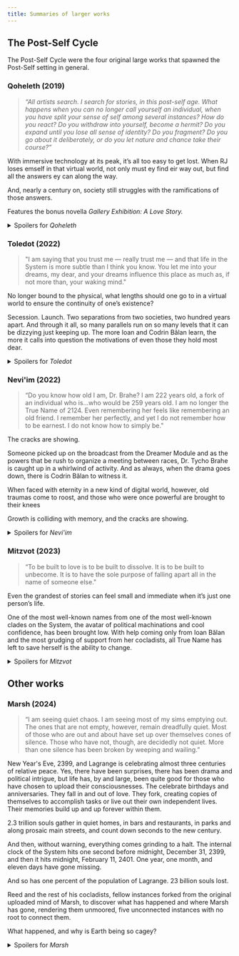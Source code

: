 ```yaml
---
title: Summaries of larger works
---
```


## The Post-Self Cycle

The Post-Self Cycle were the four original large works that spawned the Post-Self setting in general.

### Qoheleth (2019)

> *“All artists search. I search for stories, in this post-self age. What happens when you can no longer call yourself an individual, when you have split your sense of self among several instances? How do you react? Do you withdraw into yourself, become a hermit? Do you expand until you lose all sense of identity? Do you fragment? Do you go about it deliberately, or do you let nature and chance take their course?”*

With immersive technology at its peak, it’s all too easy to get lost. When RJ loses emself in that virtual world, not only must ey find eir way out, but find all the answers ey can along the way.

And, nearly a century on, society still struggles with the ramifications of those answers.

Features the bonus novella *Gallery Exhibition: A Love Story.*

<details>
<summary>Spoilers for <em>Qoheleth</em></summary>

*RJ Brewster* is a sound technician for a theater and pioneer of a type of virtual reality that involves integration with a system in a non-human fashion - when ey works sound for the theater, ey is essentially the room. When not working, ey spends much of eir time online with friends, also in VR, where ey is a genderless fennec fox. Recently, *Cicero*, one of eir friend group has 'gotten lost': while he was interacting with the VR system, the system crashed and, even when removed from it, he was left still 'inside', with no way to remove him. RJ (AwDae when online, due to the limitations of a canine muzzle on pronouncing letters), eir best friend and ex *Sasha* (a skunk), and Cicero's partner *Debarre* (a weasel) have been trying to figure out what they can about Cicero's circumstances and how he can be rescued. After digging into the research, RJ emself gets lost during that night's rehearsal at the theater.

*Dr Carter Ramirez* is a scientist at the University College of London working on studying the lost. She is head of the research team and focuses specifically on the statistical, psychological, and data science side of the research. Her coworker, *Dr Sanders*, leads up the neuroscience side of research. When RJ gets lost, Sanders mentions that 'another furry' has gotten lost, and Dr Ramirez gets a hunch that there might be some social vector to the lost. When she starts investigating along those lines, however, she meets strange amounts of pushback from both Sanders and the grantors funding the research. She pushes on with a reduced team of *Avery*, a nonbinary statistician, and *Prakash Das*, a neuroscientist. Avery discovers that RJ's case may be unique in that eir marketing trail has been influenced by eir nonbinary gender as well as eir aromanticism, meaning that ey is both easy to track and unique in eir social circles.

Nearly two hundred years in the future, *Ioan Bălan*, an historian living as an upload in a computer system, is contacted by an enigmatic fennec fox named *Dear, Also, The Tree That Was Felled*, who is looking to hire em as an amanuensis, someone to help both investigate and to witness the investigation into a problem that its "clade", the Ode clade, is running into. A clade is the set of individuals in the system forked from a common ancestor, with "forking" meaning that the individual makes a copy of themselves who is unique from that point on. Some unknown person has allegedly spilled a secret of some importance to the Ode clade, namely the name of the author of the Ode to the End of Death after which they are named, someone who died before uploading. While Ioan is initially skeptical of being used as a private investigator, ey quickly becomes interested in the strange intricacies of the Ode clade and the mystery itself, which primarily takes place as a playful puzzle using various forms of encryption set forth by someone who will only identify himself as Qoheleth.

When ey gets lost, RJ/AwDae awakes in eir old high school as a fox, rather than as eir human self. While there, ey struggles with the loneliness and maddening features of the 'sim' in which ey has found emself. Ey hunts around and eventually finds a set of clues related to Cicero's disappearance. After struggling with various aspects of the sim such as doors being locked, a 'fog of war' that keeps em from seeing more than a hundred or so feet while ey is outside, words in books refusing to stay still on the page, and nauseating 'skips' when ey travels through places ey has never seen before, ey deduces that ey is not actually in a sim as it exists in the waking world, but trapped in eir own mind with the VR technology (which takes the form of implants in eir hands, forehead, and a column along eir spine known as an 'exocortex') mirroring eir experiences back to em through the technology already in place. Notably, the information ey was exposed to before getting lost has been cached in eir exocortex, and ey has full access to it. Realising that ey are stuck in something more akin to a dream than a sim, ey begins treating it as such, molding the world to eir whim, all while eir sanity seems to erode from the effects of this setup.

The pressure against Carter continues to mount, and she eventually gets in touch with *Johansson*, the director of the *Soho Theatre Troupe* where RJ worked. He agrees to help her and her to help him in turn. Meanwhile, Sasha gets in touch with Caitlin, the light tech with the STT, who provides her with some information, including the name and contact information for Carter. When she contacts Carter, however, Carter seems very spooked and will only meet up with a 'throwaway' account and location. Sasha questions why Carter is receiving so much push-back when her team has yet to publish any information on this new tack of investigation along the social vector, and Carter panics, deducing that there is a plant on the team, likely Sanders, who is passing information up to the grantors, who are mostly government types. 

Carter, Sasha, and RJ independently deduce that there was an event in the recent past involving the Direct Democracy Representative (or DDR), a gamified system by which every citizen may vote and comment on legislation, a vote which has gone missing with many of those who did vote on it (and some who were investigating it such as RJ) getting lost. Carter and Avery are discussing the data showing this when, before their eyes, the data starts to change. Carter has Avery pull her from the system, an act which will cause the data that is cached in eir exo to be backed up as a 'core dump'. She goes for a walk to clear her head and gets several frantic messages from her team that security and the police have showed up and are looking for her. Prakash tells the police that he will go find Carter, and is revealed to be a spy for one of the other two superpowers in the world, the Sino-Russian Bloc (with much of Europe and the Americas being part of the Western Federation). He retrieves the core from Carter's exo and tells her to head to the University Medical Center where RJ is being kept, with the reasoning that if she were to run now, she would be seen as guilty of evasion, while if she goes to the UMC to see a patient who should be anonymous, she is merely guilty of an ethics violation.

In the future, Ioan and Dear have tracked down Qoheleth, the one who spilled the Name and find, to their surprise, that he is *Life Breeds Life, But Death Must Now Be Chosen*, another member of the Ode clade. Qoheleth wants to bring together the entirety of the Ode clade, which Dear struggles to do. When they finally manage to gather together, Qoheleth explains that the inability for uploads to forget is slowly driving everyone mad and that something needs to be done to change it. When he gets cocky and mentions that he said the Name to get the clade's attention, an analyst that one of the members brought with them runs up and assassinates him. It turns out that part of the clade, known as the conservatives, simply wants to keep their secrets and does not care for any new information.

Carter makes it to the UMC and, taking a risk, logs in to meet up with Sasha and Debarre to pass on what has happened at her work and what she knows of RJ. Part way through explaining what is happening, Sasha falls over in pain and then her system crashes, and Carter and Debarre deduce that she has gotten lost as well and both log out immediately. When Carter goes to visit RJ, she finds both the police and Johansson and Caitlin there already. Johansson distracts the police while Carter sets up a 'mirror rig' with RJ, a training device for those who are learning to use their implants which allows an instructor to help control RJ, acting on a hunch from seeing Sasha disappear. She logs into the mirror rig with RJ and finds herself in a confusing, dreamlike place with AwDae at the center of it all, spouting lines from a poem that we now recognize as the Ode. Carter struggles to convince em to come with her, and eventually succeeds. She immediately dives back in and publishes via the DDR what she has learned as well as how to free the lost.

Debarre frees Sasha, finding that she is similarly affected by the mirroring experience, though to a lesser extent than RJ. All of those who were lost are forever changed, and few for the better. Cicero finds it to be too much and kills himself. Shortly after his funeral, Sasha receives a letter from RJ mentioning that ey must go back to that mirror world and has volunteered to be an early subject for uploading tech that will lead to the world Ioan and Dear inhabit, a process that will kill eir body and, unless everything goes right, ey will not be able to see her again. The letter includes the entirety of the Ode, and we learn that Sasha is *Michelle Hadje*, the basis for the common ancestor of the Ode clade. Sanders winds up in prison along with several who instigated the plot to remove that vote from the records. Prakash winds up back in the Sino-Russian Bloc (where, it is implied, RJ's procedure will take place). Ioan winds up eir job as amanuensis with Dear and begins to write up eir report/essay on the subject but, on a whim, contacts Dear and its partner to ask if ey might create a long-lived fork (eir first), Codrin Bălan, to work with them both on the project.
</details>

### Toledot (2022)

> "I am saying that you trust me — really trust me — and that life in the System is more subtle than I think you know. You let me into your dreams, my dear, and your dreams influence this place as much as, if not more than, your waking mind."

No longer bound to the physical, what lengths should one go to in a virtual world to ensure the continuity of one’s existence?

Secession. Launch. Two separations from two societies, two hundred years apart. And through it all, so many parallels run on so many levels that it can be dizzying just keeping up. The more Ioan and Codrin Bălan learn, the more it calls into question the motivations of even those they hold most dear.

<details>
<summary>Spoilers for <em>Toledot</em></summary>

#### Part 1 --- Departure

In 2325, those who live on the System (sys-side) and those who still live back in the physical world (phys-side) complete a true collaboration for the first time in nearly two centuries. Scrounging together the lingering remnants of humanity's desire to explore outward, away from Earth, they launch two identical smaller versions of the System, Castor and Pollux, on a centuries or millennia long extrasolar voyage.

After the success of their project surrounding Qoheleth and the problems of an infallible memory, the *Bălan clade*, made up of *Ioan Bălan* and *Codrin Bălan*, has decided to undertake the task of documenting the history of the launch project. In the intervening years, Codrin has found emself in a polyamorous relationship with *Dear, Also, The Tree That Was Felled* of the *Ode clade* and its partner, and they are all incredibly gay for each other. Dear has convinced Codrin and its partner to invest entirely in the launch vehicles, or LVs, tickled by the idea of irreversibility and the fact that it will not remain on the original system parked at the Earth-Moon L<sub>5</sub> point. When interviewed by one of the Codrins, it states that the other reasons for it investing entirely in the launch are that it wants to feel missed by someone, and that eventually, it wants to die a real death.

Meanwhile, Ioan, working with one of Dear's cocladists, *May Then My Name Die With Me*, a very affectionate skunk, has decided to remain solely on the L<sub>5</sub> system, acting as a communication point, organizer, and editor of the history and mythology that ey and both Codrins are collecting.

Working on the phys-side, Douglas Hadje, a distant descendant of Michelle Hadje, the progenitor of the Ode clade, acts as phys-side launch coordinator, with May Then My Name being his sys-side counterpart. He has long been fascinated by the System, often thinking of how his great-great-etc aunt must still be inside, often wishing to contact her but never feeling brave enough. Michelle/Sasha, as the root instance of the Ode clade, had quit in 2306, however, after two centuries of dealing with a broken mind. After the launch and the decline of his duties, May Then My Name begins interviewing him for the phys-side perspective of the events surrounding the launch.

The night after the launch takes place, Ioan and May Then My Name decide that it might be worth tying the history of the launch with the early history of the secession of the System from the rest of human society, as the launch took place on the 200th anniversary of Secession Day.

A second thread of the story follows *Yared Zerezghi* as a phys-side Direct Democracy Representative (DDR) junkie campaigning on the forums and debate sims for a referendum on the individual rights of those who have uploaded to the system. Many view the uploads as something other or less than human, and, grumbling about the costs of maintaining the System, wish to put them to work. Further complicating this is the fact that those who upload still retain citizenship to their countries of origin, meaning that all works that they create are technically done so under the jurisdiction of that country. He is tapped by *Councilor Yosef Demma* of the Northeast African Coalition to help guide the discussion toward the idea of independence of the System, stating that, because there are basic differences in the culture of the System and any other culture on Earth, there is no way that they can be governed the same way. Yared, he explains, will receive suggestions from Councilor Demma's political analysts telling him how to steer the conversation.

#### Part 2 --- Progression

Sys-side, *Michelle Hadje/Sasha* is a member of the Council of Eight, a group who seeks to guide but not govern the System, working primarily in the capacity of writing proposals for features and architecture changes. The rest of the council includes her friend *Debarre*, an Israeli Jew named *Zeke*, the son of a New Zealand politician named *user11824*, three interchangeable and unnamed political representatives from the Sino-Russian Bloc (who is currently hosting the System), and *Jonas Anderson*, an ex-politician from the Western Federation.

Michelle/Sasha still suffers from the lingering effects of getting lost decades prior, which is expressed much as her experience was at that time, with waves of her two personalities changing her form between anthropomorphic skunk and human, a very uncomfortable and distressing sensation. She asks the Council if she might spend the reputation required to fork off ten instances of herself to begin the Ode clade --- a name and structure which worries Debarre --- so that she can let them take her workload and she can take a vacation. The council agrees, so she forks off ten instances of herself. As she does so during those waves of form and fluctuating personality, each winds up with a different appearance and personality. Jonas tasks one of them, *The Only Time I Know My True Name Is When I Dream*, to help him in his work corresponding with Yared on the topic of individual rights.

Throughout the interviews that Ioan and Codrin conduct in 2325, they begin to learn about the structure and history of the launch project (now becoming the proper noun Launch to match the proper noun Secession). One instance of Dear tells Codrin that it will not tell em the entire story, and that if pressed, it will resent em and be too tempted to lie because the past is too complicated and bound up in shame. The Bălan clade's initial interview selections are scattershot, including a musician who is credited for finding a way to transmit sheet music back and forth between sys- and phys-side; an author (*Joseph Rankin*) who has invested entirely in the Launch with an outline for a book to write so that his editor back on the System can see how the two different versions of him begin to diverge, and an astronomer who calls himself *Tycho Brahe* who has invested entirely in the launch out of an impossible dream of seeing the stars: audio and visual transmissions between phys- and sys-side are impossible because they come through all garbled as they might in a dream, so he can't actually see the stars.

Despite these initial starts, they begin to notice patterns surrounding the time at which the families of uploads who remain phys-side are compensated as well as the "Dreamer Module", an instrument and radio package attached to each of the launch vehicles, used to Do Science™ as well as broadcast a nested signal for extraterrestrial life to pick up, a topic which encountered unexpected friction sys-side from the Ode and Jonas clades.

#### Part 3 --- Acceleration

In 2124, picking up on the fact that he's being used by a NEAC politician to steer the System towards secession, Jonas and True Name discuss how they might use Yared to further their own ends, with it becoming increasingly clear that this particular Odist has wound up with much of Michelle/Sasha's political skills as well as more than a little cynicism and very little empathy. She meets with a few other Odists as she works with Jonas: *That Which Lives Is Forever Praiseworthy*, who begins to act as propagandist, helping True Name shape her image to be more effective; and *Life Breeds Life But Death Must Now Be Chosen* who is tasked with slowly modifying the collective unconscious's perception of both the Ode clade and the Council of Eight, which they plan to dissolve after Secession, so that the Odists and Jonases can continue their work of guiding the System toward increased stability and safety long into the future.

True Name is pleased to see how smoothly the topic of secession goes over with the Council of Eight, thanks to Praiseworthy's propagandizing. She meets with Debarre, who was initially put off by the choice of the Ode as a naming scheme and the desire to hide the name of the poet, *RJ/AwDae*, but his nerves are soothed. Debarre also meets with Michelle for much the same reason, finding her much diminished and unable to continue working, now that her clade has taken over her job. She explains that she's still struggling with survivor's guilt after AwDae sacrificed emself during the creation of the System, and while she's trying not to just live in grief, she does want to memorialize em.

After considering Rankin's plan to have each of his instances work independently, the Bălan clade decides to do the opposite and instead stay in touch for as long as they can (the further away the LVs get from the System, the longer the transmission times) to organize their interviewing effectively. To that end, one Codrin interviews Zeke, now calling himself Ezekiel and living much as his prophet namesake did, who explains more about how the Council of Eight was undermined by Jonas and True Name, guiding the Bălans to other Odists to interview.

One Codrin interviews the intensely charismatic *Why Ask Questions Here At The End Of All Things* who describes some of the ways in which the Ode clade and specifically True Name's stanza worked to manipulate politics on a large scale during both Secession and Launch, though the reader starts to pick up on the fact that some of what ey learns is not wholly true. The other Codrin talks with Dear about the mood surrounding Secession. Ioan interviews *Do I Know God After The End Waking* who was tasked to meddle with finances phys-side to encourage the shift from needing to pay to upload to being compensated, particularly that the first child should upload to fund the future of the subsequent children, as Ioan did. He now feels deep shame about having done so, though there are similar half-truths here.

Some of these grand-scale machinations are confirmed in interviews with others, such as when Douglas talks with Ioan and May Then My Name about various shifts that he's seen over the years and some of the sabotage attempts against the System as a whole and the Launch specifically. He and basically everyone else (including May Then My Name) can tell that Ioan has fallen in love with May Then My Name, and Douglas even asks them about it, but Ioan is too stuck up in his head to realize it, much less do anything about it. Ioan and Douglas hatch a plan for Douglas to finally upload, something that May Then My Name won't shut up about, on the one year anniversary of Launch so that he can surprise her. May Then My Name very carefully does not tell Douglas that she's a distant instance of Michelle/Sasha, wanting to keep that as her own surprise.

Yared introduces an amendment allowing the System to secede to the referendum on individual rights. Despite the consensus swinging largely in favor of rights, this amendment becomes hotly debated, leaving Yared feeling much of the parasocial effects of that: those who are in favor of the bill start to be in favor of him, and those who are staunchly against it begin to hate him specifically. Demma, True Name, and Jonas all do their best to ensure him that the chances of this failing are low and that, even though he may always be associated with this topic moving forward, he should still be proud of his work. Sure enough, the referendum passes with both the secession amendment and an amendment moving the physical elements of the System to the L<sub>5</sub> station (which begins as a luxury hotel) intact, all taking effect on January 21, 2125.

#### Part 4 --- Arrival

Demma brings Yared to a New Years Eve party with the politicians and business executives who were working toward Secession. In the car ride back to his home, Demma laughs at Yared, calling him a starry-eyed dreamer and revealing that his entire plan was just to get the System out of the way and out of Earth's ongoing political schemes so that they wouldn't remain associated with each other, since the System is just a dumping ground for dreamers. He suggests that Yared upload, since that's where he belongs, and since any further attempts to interact with the DDR will be monitored and, should he diverge from the party line, there will be reprisals, Yared feels no other choice but to upload, the last before Secession, leaving him anxious around any form of politics. He is met by True Name and brought to the Secession Day celebration.

Two hundred years later, Yared, along with Debarre and user11824, meet up with Dear, its partner, and Codrin for a dinner party. The three (four, if one counts Dear as being of Michelle/Sasha) former members of the Council of Eight talk about the dissolution of the Council and the ultimate cynicism of True Name and Jonas. Yared shares a story from the middle ages known as the "Toledot Yeshu" or Generations of Jesus which describes, in part, Paul as actually something of a tool of the Jewish leadership of the time, guiding the burgeoning new spirituality into a religion of its own rather than simply another sect of Judaism. Yared calls himself a tool of Paul, in the form of Demma, True Name, and Jonas.

The Bălans begin to interview a few instances of Jonas as well as True Name, finding out just how deep the manipulation goes. The two clades have strived to do all they can to maintain the stability and continuity of the System, including ensuring that life on Earth never gets too good so that the System is always seen as a better life, but not so bad as to make phys-side humanity give up entirely. In order to keep the stability from getting too boring, they have also been introducing small amounts of chaos into the life of the System so that they remain stable but not apathetic. These manipulations have all been subtle, from nudging a young Douglas Hadje toward becoming interested in the System and eventually becoming phys-side launch director due to the story element involved.

The launch itself, despite its public beginnings in 2306, has been in progress since 2290 as one of these ways of keeping life interesting. All of this has been run through a cost-benefit analysis, including even having the history/mythography written specifically by Ioan. Not only have all of their interviews been tracked and shaped, but in 2298, seven years before even getting involved in the Qoheleth affair, Ioan was tapped as the appropriate author for the project, with a suggestion that the Qoheleth affair might have been some form of test. The only thing that failed the cost-benefit analysis yet still made it into the launch project was the portion of the Dreamer Module which contains broadcast instructions to be read by extraterrestrial sources on how to build a human mind and sensorium, templated after Douglas Hadje, and upload it into the LV System. The concession there being that the uploads will be placed in a DMZ, cut off from the rest of the System.

The manipulation even makes its way down to the individual scale. The last act of Michelle/Sasha was to give each of the first lines of the ten stanzas (second in the case of Qoheleth) one last vague suggestion. This, it turns out, was influenced by True Name, and she doesn't deny manipulating Michelle/Sasha towards quitting through the long years.

After the final interview with True Name, Ioan confronts May Then My Name about her role in all of this, and she is revealed to be a failed experiment by True Name to influence individuals by being too likeable to resist. Where True Name was excessively cynical, however, May Then My Name became excessively empathetic and thus difficult to control, so all True Name could do is point her at someone and hope that the correct outcome occurred. Her most recent target was Ioan, and, given how ey feels about her now, True Name's mission was a success. Ioan says that ey believes May Then My Name is innocent of any conscious manipulation, stating that she simply as crazy in-laws. Ey finally realizes that, oh, yeah, they've actually kind of been dating for a few years now, ey was just too dense to realize it, so the relationship is formalized and May Then My Name makes fun of em for it. They are incredibly gay for each other.

As planned, Douglas uploads on the eve of the one year anniversary of Launch and is met by Ioan, who instructs him on how to work within the System, then brings him to Michelle/Sasha's sim, where he has a good cry. The next day, Ioan and May Then My Name come to the sim for a picnic. May Then My Name is shocked to see him, so she reveals that she is of Michelle/Sasha, which leaves Douglas feeling mixed and overwhelmed, so they have their picnic instead. With essentially no loose ends in his life, and seeing how one can still be happy in the system by how Ioan and May Then My Name interact, he feels more complete than he's ever felt before.

In an epilogue, the Dreamer Module on the Castor LV receives a transmission from an extraterrestrial craft of similar design confirming that they understand the instructions on how to upload, that they will be approaching relatively close, and await consent to upload. Tycho Brahe, the feels like he's the only one who seems to care about the Module, gives consent.
</details>

### Nevi'im (2022)

> “Do you know how old I am, Dr. Brahe? I am 222 years old, a fork of an individual who is…who would be 259 years old. I am no longer the True Name of 2124. Even remembering her feels like remembering an old friend. I remember her perfectly, and yet I do not remember how to be earnest. I do not know how to simply be."

The cracks are showing.

Someone picked up on the broadcast from the Dreamer Module and as the powers that be rush to organize a meeting between races, Dr. Tycho Brahe is caught up in a whirlwind of activity. And as always, when the drama goes down, there is Codrin Bălan to witness it.

When faced with eternity in a new kind of digital world, however, old traumas come to roost, and those who were once powerful are brought to their knees

Growth is colliding with memory, and the cracks are showing.

<details>
<summary>Spoilers for <em>Nevi'im</em></summary>

As a prologue in 2114, *RJ Brewster* meets with *Dr. Carter Ramirez* and *Prakash Das*, a spy for the Sino-Russian Bloc, for lunch. RJ has been having a very hard time re-acclimating to life after being lost. Ey has lost eir job due to fears around delving in, and eir cat has passed away. Ey considers Dr. Ramirez and Sasha eir only remaining friends. After lunch, Prakash catches up with RJ and offers to bring em in on a project to create a new embedded world with uploaded consciousnesses based around the information learned from the lost.

#### Part 1 --- Anticipation

In 2346, more than twenty years after the two smaller versions of the System, Castor and Pollux, were launched out of the solar system, someone has picked up on the signal transmitted by the "Dreamer Module", a part of the launch vehicles containing scientific instruments as well as some recordings as a way to possibly get in touch with extraterrestrial life on the journey.

*Tycho Brahe,* the astronomer on call (and one of *Codrin Bălan's* interviewees for the *History*), has received a message from a passing vehicle claiming that they are nearby and understand the mechanism by which consciousnesses may be transferred between ships, stating that they have similar and would like to meet. Tycho, without thinking, grants them consent to do so, and promptly freaks the fuck out.

Unsure of where to turn, ey contacts Codrin and visits em and eir partner, *Dear, Also, The Tree That Was Felled*, early in the morning, explaining what happened, that there will likely be alien visitors before long, and that it's all his fault. They talk him down from his panic and send him on his way back to his sim, an observatory of sorts.

Back at his sim, he meets up with *The Only Time I Know My True Name Is When I Dream*, who has, in the past, helped steer the direction of both the System and life on Earth through subtle political manipulation. Despite his anxiety, she's really quite nice to him and invites him to fork (creating Tycho#Artemis) and come work with her and *Jonas Anderson* on the project of first contact.

There, he meets one of True Name's cocladists, *Why Ask Questions When The Answers Will Not Help*. They share the next message that has arrived, offhandedly mentioning that they are now gating communication with the remote ship (which they have dubbed Artemis). The message contains a set of instructions for how better to align Castor to Artemis for transmission as well as for a space to create in order to have conversations in person. True Name explains that this will take place in the DMZ, an area that is inaccessible to the rest of the System except through a single, tightly controlled access point. The conversations will take place on both Castor and Artemis in similar spaces.

The Artemisians request to meet with a party of five: someone in a leadership role, someone who can act as a recorder/amanuensis, a scientist, and two representatives. They have put forth *Turun Ka* of firstrace as leader, *Turun Ko* of firstrace as recorder, *Stolon* of thirdrace as scientist, and *Iska* of secondrace and *Artante Diria* of fourthrace as representatives, implying that there are at least four different uploaded races aboard their craft. In return, they will send True Name as leader, Codrin Bălan as recorder, Tycho as scientist, and another of True Name's cocladists, *Why Ask Questions Here At The End Of All Things* as a representative, leaving the final representative up to Codrin to choose. Until then, Tycho#Artemis works with *Sovanna Soun* and *Dr. Paolo Verda* on the technical side of setting up the meetings, as well as learning some of the Artemisian language that they have provided.

Codrin, meanwhile, discusses some fears with Dear, stating that ey feels like ey's lacking agency, always getting dragged along into these enormous events. They're fun and all, but ey's starting to feel like ey isn't actually doing anything worthwhile. Ey is nothing if not a recorder, though, so ey visits with Tycho's root instance to describe what all will likely happen during this meeting. Back at home, ey discusses the request from True Name with eir partners, and Dear's partner suggests *Sarah Genet*, their therapist before they uploaded, as someone who is normal, curious, and a grounded.

The team of emissaries (plus Dear) meet up at Tycho's dark-sky sim for dinner, where they discuss their hopes and fears surrounding this summit. They also learn just how under control the situation is by True Name and Jonas, with the announcement of the arrival of Artemis being tightly planned and shaped by the Odists. After, Tycho has a dream about meeting the Artemisians, which leads to sending them a series of questions surrounding their society and lives.

They learn that the Artemisians do not have anything analogous to forking, but instead allow for fine-grained management of time; individuals or groups can move faster or slower than the rest of the world around them, allowing them to get more work done in fast-time or to wait out long periods in slow-time. The Odists (especially Dear) react poorly to this, explaining that it is similar to the experiences they had while lost.

In the twenty years since launch, Castor has made it seven light-days away from Lagrange (the home System), so it isn't until seven days later that *Ioan Bălan* and *May Then My Name Die With Me* receive news of first contact, as well as Codrin's thoughts on eir lack of agency. In the interim, they have moved on from their lives as historian and launch coordinator to both start working in theatre under the direction of another Odist, *Time Is a Finger Pointing At Itself*, with Ioan now writing plays.

They are contacted by the version of True Name that has remained on Lagrange. In the intervening years, May Then My Name has grown to truly hate her down-tree instance, feeling that the way she was manipulated was unfair, and the way she was used to manipulate others rather evil. There is a tense conversation about what knowledge they've received about the Artemisians versus what knowledge True Name has received, as well as all of the ways both True Name and May Then My Name have changed, with the former noticeably more cowed and anxious than she had been twenty years prior. She asks that they not share the information beyond a limited circle until a wider, more controlled announcement can be made. May Then My Name makes her cry and kicks her out of her and Ioan's house.

Tycho watches the news disseminate and how it's being shaped by Odists such as True Name, Why Ask Questions, and Answers Will Not Help. They work out a date to begin the conversation once they are in effective Ansible range with Artemis and discuss what to expect, including the fact that they may not have enough in common with the Artemisians to actually understand them. It's decided between the two parties that the discussions on Castor will surround sharing scientific knowledge and those on Artemis will surround history, society, and psychology.

#### Part 2 --- Experience

The talks begin on both Artemis and Castor. On Artemis, Codrin arrives already 'skewed up' to fast-time, allowing em to see the Artemisians even as they others appear almost frozen at a much slower time scale. There are indeed four types of Artemisians: firstrace, which was described as post-biological, appear to be synthetic constructions that are equally comfortable on two or four legs with six-fingered hands and feet with two opposable thumbs and a thick tail for balance, analogous to a kangaroo. Secondrace is described as looking so close to a weasel that it would be easy to mistake them for Debarre, were it not for how short they are. Thirdrace looks something like a very colorful lizard with scales that shine like an oil slick and a frill of feathers or elongated scales around the crown of their heads. Fourthrace appears almost human, though with their features much smoothed.

Turun Ko, the other recorder, skews up to fast-time to talk with Codrin, where they discuss how, most of the time, people live in 'common time' and shows em how to manipulate time to eir liking. The two Odists are indeed already suffering; Why Ask Questions has collapsed onto the pavement, shifting wildly between human and skunk forms just as *Michelle Hadje* had, and True Name is using all the energy she has to stay in one form. They are taken to a 'unison room' where time is pinned in place for all occupants while the other three emissaries are taken to their rest area. There, Tycho confides in Codrin that he doesn't think that that was Why Ask Questions but rather Answers Will Not Help.

Back on Castor, greetings go much more smoothly, and the talks begin with a series of questions. Tycho and Stolon, the scientists, hit it off immediately and they have to be reminded several times that this is not simply an astronomy conference. Sarah and Artante also discover that they are both psychologists and share a lot in common.

On Lagrange, May has wound up 'overwhelmed', an experience similar to that which is described as Dear having, where emotions get the best of her and she has to spend time alone in order to bring herself back to baseline. When she is able to do so, she meets up with Ioan and Douglas at Michelle's old field. There, she explains that this episode lasted longer than usual because, toward the end, she was contacted by *If I Am To Bathe In Dreams*, who has been acting as the Odists' therapist, to meet up with another stanza's worth of Odists, as the first line, *May One Day Death Itself Not Die* quits without leaving a fork, followed shortly by her up-tree instance, *I Do Not Know, I Do Not Know*. With Qoheleth gone, this leaves only 97 Odists left. Ioan and Douglas express their concerns that the cracks are starting to show in more of the clade as more of them go mad. Once back home, Ioan and May are intensely gay with each other and totally in love and it's really cute. Also, they discuss the option of the Odists leaning on Sarah Genet as a therapist to help them not all succumb to madness.

Codrin#Castor and Codrin#Artemis exchange notes at the end of the first day, relying on another fork, Codrin#Assist, who ferries them between the DMZ and the rest of Castor where ey can transmit them to Artemis. They describe the first day and what they've learned, including the troubles that True Name and "Why Ask Questions" are experiencing on Artemis, though Codrin#Artemis hints at the fact that there might have been a swap with Answers Will Not Help.

The discussions run into a few problems with mutual misunderstandings, and there is some frustration over the fact that the Artemisians often say "now is not the time to have this conversation" when certain topics are brought up. They power through it, though, and are able to learn some good information from each other, both directly from the conversations as well as from implications, such as the fact that, despite the Artemisians saying that there have been three of these 'convergences' before, they may have met more races than they are letting on, instances where there weren't convergences. True Name has a conversation with Turun Ka about how the Artemisians manage sentiment and steer politically, leading to some concern among the Artemisians. Tycho worries about her being so open about her own manipulations, suggesting that maybe she's losing it with the time skew.

Ioan and May go camping with Douglas, A Finger Pointing, and *Do I Know God After The End Waking* in the latter's forest sim, where they discuss what it felt like to go lost and how it has left them all a little bit mad. May explains why this business with time skew might bring up those old feelings and why Odists aren't likely to spend much time on Artemis or join, should that be the direction things go in. End Waking says that he would probably try to join anyway, while Douglas says that he's upset that he won't get the chance.

Ioan and Codrin#Pollux exchange letters --- since Pollux is seven days away from Lagrange, information from Castor arrives fourteen days late. Codrin#Pollux offers support to Codrin#Castor on taking control of eir life, explaining how ey took a position as a librarian at a university in the interim. Ey confides in Ioan, however, that ey is worried at how conservative Castor seems, with Dear, Codrin, and True Name all sounding much as they had twenty years prior, while Pollux has moved on: Dear has expanded the sim to include other terrain features, and its cocladist *Serene, Sustained And Sustaining* joined their polycule for a while, leading to two cocladists in a relationship with each other, something which is still considered taboo on Castor. They discuss how all three Systems have changed, with Lagrange being between Castor and Pollux in terms of conservative/liberal amounts of change.

#### Part  3 --- Intensity

True Name and Answers Will Not Help (as Codrin is now convinced she must be) are really struggling aboard Artemis now, with Answers Will Not Help the worse of the two. She often interrupts the meetings, spouting poetry and then apologizing that she cannot keep from speaking. Additionally, despite the talk taking place in a unison room, she is still somehow able to skew time a little (or unable to keep herself from doing so), which worries Iska, who is a time skew artist, analogous to Dear's instance artistry.

This comes to a head when Answers Will Not Help interrupts with a long, rambling tirade, the end of which includes her saying the Name, more helpless in her crazed state than intentionally, and admitting that she is not Why Ask Questions. True Name confronts her angrily, and when she says it again, the skunk tackles her and, after a short fight, Answers Will Not Help quits. The emissaries should not have been able to skew in the unison room, nor should they have been able to quit, so Iska freaks out and runs off to find a system technician. True Name, now a total mess, admits to the deception, but Turun Ka says that they had expected such, but that conversations around the topic will remain for another time.

While True Name rests, Codrin, Sarah, and Tycho meet up with Turun Ko, Artante Diria, and Stolon to discuss the fact that this whole time, the Artemisians have been following a checklist of steps that might occur during convergence with the goal of ensuring that everyone is safe and as happy as they can manage. The end steps would be either humanity joining them as fifthrace or parting on peaceable terms. Tycho admits that, given the chance, he'd join Artemis, given that he finally feels happy there.

Ioan meets up with True Name on Lagrange to ensure that, even if they aren't fond of each other, there's no enmity in the air between them, that they can be polite to each other. Ey mentions discussions from Castor wherein Dear suggests that "even she must have emotions", which makes True Name cry because of course she does, but she's built a life where she can't show them and no one would believe her. Ioan asks if she's been in touch with Sarah, but she says that no, In Dreams never passed that on, showing that the rest of the clade has all but dropped her.

May has kind of crashed after all these dramatic events going on, falling into a funk, though a more normal one. A trauma response in her is triggered when she starts an introductory session with Sarah and she has to step away, leaving Ioan to unintentionally have a therapy session with Sarah instead, which ey finds super useful. After, ey admits to her that ey's starting to feel a lot of sympathy for True Name, worrying about her.

On Castor, True Name admits to the deception that took place on Artemis (Why Ask Questions having only been replaced for that side of the talks), leading her and Turun Ka to have several conversations separate from the rest of the delegates. During one of these lulls, Codrin discusses the checklist with Sarah, Turun Ko, and Artante.When they admit that there are conversations that they cannot have yet, Codrin gets frustrated and asks if ey can just *give* them information without necessarily having a conversation. When they say yes, ey gives them a copy of the *History* that ey wrote around the time of Launch, even if it shows True Name's political machinations. Ey also provides a copy of May's *Mythology*, saying that the Artemisians deserve more than just the sugar-coated synopses of their society that they've received so far. As its clear that ey shouldn't have done so without True Name's blessing, Sarah objects, but Turun Ko says that this is actually the penultimate step on the checklist: the fact that they still retain individual desire to better all races even in the face of leadership disagreeing, and that the talks between Turun Ka and True Name have been artificial, meant mostly to give the other emissaries the chance to go behind her back.

On learning this on Artemis, the Artemisians wait for the final step in the checklist. When Tycho interrupts a talk to say that he wants to join them, and wants humanity to become fifthrace, the Artemisians welcome them as such, saying that the final step was simply a desire to join and an active decision to do so.

#### Part  4 --- Integration

After the talks and all of their instances have merged back down Tycho heads back to his sim to try and process what happened and is surprised when True Name joins him, saying that she doesn't know how to celebrate anymore, feeling that she isn't a whole person after two and a half centuries, much of that time spent focusing solely on politics. She suggests that eternal memory is clashing with the fact that she's still growing as a person, still changing.

Back at the prairie, Codrin and Sarah catch Dear and its partner up on the happenings in a general way before Codrin invites Dear out on a walk. There, ey explains that Answers Will Not Help said the Name and kept saying "I cannot feel em" throughout the conference, so now ey knows about AwDae. Dear laughs about it, saying that it's the end of the era. It says not to tell any other Odists of course, but that it will become a game between their two clades, because turning it into one will make sure that any other Odists, namely True Name, looking in on them will simply see them goofing off and not actually sharing it. They pass this information on down to Lagrange, telling May about the game and Ioan about the fact that Codrin knows. May explains that this is a way for Codrin to not bear the knowledge alone as well as a way to reduce any culpability between the two clades.

The DMZ is expanded and renamed Convergence, and the Ansible is turned on, allowing as many Artemisians who want to join them to do so, and any humans that want to join Artemis to do that as well. During a conversation with True Name, Tycho decides that he will invest totally in Artemis, leaving no forks behind.

Codrin also decides to send a fork along to Artemis, even though it means that the fork will be alone, since neither of eir partners will be joining. Ey rushes to ensure that the fork is an individual in case that helps, so the fork becomes a woman named Sorina. She's unable to bring herself to say goodbye to her (former) partners, so she leaves without doing so. When ey returns home to eir partners, ey describes what happened, then says that ey actually wants to do something and be proactive, suggesting that they move to Convergence, taking the whole prairie sim with them. Ey also says that ey's getting out of the amanuensis business and going into therapy, since everyone kept saying ey was grounding and ey finds Sarah fascinating.

In the end, Tycho invests fully after giving himself a eulogy at a small party of the emissaries and a few others who worked on the project. His last words are from a poem about his namesake: "Though my soul may set in darkness, it will rise in perfect light. I have loved the stars too fondly to be fearful of the night." He transfers to Artemis where he meets Stolon and joyfully admits that it's finished.

As an epilogue, AwDae is shown going through the process of uploading, wherein the S-R Bloc scientists are shown still trying to create the System. Ey would be the only one, if it's successful, though no previous attempts have been enough to emulate an entire person, except for one other of the lost they tried with, but they were a bit too crazy and self-destructed as soon as they uploaded. When ey finally goes through the procedure, ey gives emself entirely to it and, though ey doesn't survive to exist as a person uploaded, the process of em giving emself so fully to it winds up creating the self-sustaining world that becomes the System, showing that, yes, the Odists really were feeling eir presence throughout the system the whole time, that ey was the origin of the System, and that they originally had to keep eir name secret because at first (though it diminishes later), everyone could feel that presence but didn't know who it was.
</details>

### Mitzvot (2023)

> “To be built to love is to be built to dissolve. It is to be built to unbecome. It is to have the sole purpose of falling apart all in the name of someone else."

Even the grandest of stories can feel small and immediate when it’s just one person’s life.

One of the most well-known names from one of the most well-known clades on the System, the avatar of political machinations and cool confidence, has been brought low. With help coming only from Ioan Bălan and the most grudging of support from her cocladists, all True Name has left to save herself is the ability to change.

<details>
<summary>Spoilers for <em>Mitzvot</em></summary>

#### Part  1 --- Conversation

It's late 2349, about about three and a half years since the fourth convergence, the meeting of the Artemesians with Castor. Life has taken a bit of a swing toward the adventuresome as news and new technology trickle their way back down to Lagrange, the original instance of the System in orbit around Earth. Technological changes include finer-grained ACLs that control permissions on various bits of the System, allowing for opaqued or visually secure cones of silence, limits on sensorium messages, etc.

During those three years, *Ioan Bălan* wonders how this has become eir life: ey has been getting coffee with *The Only Time I Know My True Name Is When I Dream* of the Ode clade once a month. While the relationship between True Name and...well, everyone has been kind of strained, it was particularly tense between her and Ioan's partner *May Then My Name Die With Me* of the Ode clade, who, for years, struggled with feelings of hatred towards True Name. Although that hatred has softened towards resentment, these monthly coffee dates, where Ioan and True Name just chat and then work on their own projects, have been meant to keep avenues open between the two, since neither May nor True Name have given up hope on figuring out a path forward. They always seem to talk about each other to Ioan, and it kind of feels like they *want* to move forward, but they can't yet find a way.

Oh, speaking of projects, Ioan is working on adapting eir book *On the Perils of Memory* (the story of Qoheleth) for the stage, True Name is prepping the System on the political side for the technological advancement that will allow audiovisual communication between the System and Earth instead of just text, and May is working on a monologue about being built to love.

Ioan and May are just *incredibly* gay together, and it's painfully sweet, but I promise it's a legit plot element. They talk about how May forms and keeps relationships, that she only forms relationships as her root instance, and if a new one starts up while one is still going, only then will she fork to continue two relationships. Sorta like parallel monogamy. Ioan is her sixteenth relationship serious enough to warrant a fork (though, given the way she stepped back from True Name's guidance, she hasn't done so yet), and we learn that some of her forks are doubtless still in relationships, but that she lets them live their own private lives and never accepts merges when they quit, so she knows very little about them.

Meanwhile, after a windstorm blew a tree over and crushed his tent and impaled his leg on a branch, *Do I Know God After The End Waking* has interrupted his months of solitude and called his boyfriend *Debarre* back to help him rebuild the tent in a new location. They're also pretty gay, but, like, in a super stoic way because E.W. can't emote and Debarre is a weasel and thus made of angst. May stops by their sim to visit and a) complain about the fact that True Name is in eir life, b) fret about why this still feels important, and c) flirt with Debarre (who is Very Gay™) to make him uncomfortable.

Ioan heads out to Arrowhead Lake --- the abandoned mountain lake sim that ey discovered decades back --- for a walk to try and tease apart eir own feelings on being the bridge between May and True Name. Ey worries that ey has this urge to fix things in relationships, whether or not ey actually can (or whether or not those involved even want that). Ey's been fretting about this for a while, and even May has picked up on it, as she mentions when they go out to dinner afterwards. She suggests that this is maybe something that has always been the case for em, and that em uploading to provide eir brother Rareș with the subsidy funds was a way for em to 'fix' the situation as best ey could.

True Name and Ioan have agreed that their next monthly meeting should be on Secession/Launch day, January 21 (yes I chose my birthday, no I am not sorry). This time, though, True Name arrives looking terrible, paranoid, like she hasn't slept in days, hasn't showered in a week, and hasn't changed her clothes in even longer. She says that she's been struggling, but that she and *Jonas Anderson*, the other behind-the-scenes leader of the System, have a 'gathering' later in the day. Weird choice of words, but that's what he said. As part of that, she's distracted with the fact that her instances are going to merge down before the gathering to reduce conflicts. Partway through this, one merge has learned that Jonas is looking for her, which is weird, because he knows she's with Ioan. The merges suddenly stop, though, along with all communication with her instances. She leaps to her feet, looks around the coffee shop, and sees the same assassin that killed Qoheleth walking toward them, so she grabs Ioan's hand and yells for em to take her 'somewhere, anywhere'. Ey tries taking her home, where they find the same assassin struggling with May, who forks, grabs the both of them, and yanks them to Arrowhead Lake. May is *furious*, and True Name caught in the middle of panic attack. She susses out that Jonas just tried to assassinate her.

#### Part  2 --- Conflict

Well, shit, okay. Now May and the person she dislikes the most are trapped in hiding together with no idea what's going on or how to move forward, and Ioan's position as bridge between them means ey's now trapped between them. True Name heads off to sit on the rock at the end of the lake to have a sulk and think about what to do next, leaving May to voice her frustrations and concerns to Ioan. She's pissed that no matter how hard she tries to get away from all of the things she dislikes about True Name (and, unspokenly, many of the things that she used to be), she just can't. She's also worried about the fact that their home has been invaded.

Thankfully, this *is* a thing that Ioan can fix. Ey steps back home and sneaks around, investigating for anyone left over but only finding the mess from the struggle inside. Outside, however, ey finds Jonas sitting on a deck chair despite the snowy weather. Before ey can sweep him, Jonas says that he was just stopping by to make sure that ey and May were alright, which Ioan scoffs at. Jonas is an infuriating little snot, riling Ioan up with implications that ey's sweet on True Name before saying that he's hiring em as amanuensis once more, this time to witness and write about a formal discussion between him and True Name as they hash out the new status quo, to take place within one year's time. Ioan's baffled, given that he just tried to kill her, but Jonas says that was just plan A, and he has all the way down to plan M for ensuring that he gets his way and refuses to elaborate further, saying "Sometimes mommies and daddies fight, Ioan". He makes further implications about em an True Name, so Ioan bounces him from the sim. Ey sweeps the entire sim of everyone except emself and, while that action won't tell em who ey swept, it will tell em how many, and it says ey swept 17.

Once ey makes eir way back to the lake, True Name finishes her sulk and rejoins them. She thanks them for getting her out of that alive and starts to say that she'll have to create a new sim for herself since home probably isn't safe, but May reluctantly suggests that she stay with them, instead, reasoning that it would be too easy for her to just disappear in a private sim and either get got as soon as she leaves or go crazy in her solitude. If she stays with them, though, not only is she around others, but those others are well enough known on the System that it'll dissuade Jonas from attacking her, lest May and Ioan, as trustworthy voices, catch him and make it public. It's awkward, but about the best they can do. Still, no one's comfortable going back just yet, so Ioan forks to meet up with End Waking and pick up camping gear so they can stay a night at the lake and have a night to regroup. End Waking and Debarre are supremely unhappy about the situation, and also kind of boggling at the fact that May is even putting up with True Name.

While camping, True Name apologizes for the fact that she's been spying on them, as those seventeen that were swept were some of her spies, mostly others from the clade. Combined with a hunch ey had during one of their earlier coffee dates, this seems to imply that True Name on Castor never told True Name on Lagrange about the whole incident of Answers Will Not Help losing it and saying the Name in front of Codrin, showing that maybe Jonas's conspiracy includes the other instances of True Name as well, and it's only this one he's going after.

Once they make it back home and get some coffee, Ioan expands eir house to include a second bedroom/bathroom for True Name to stay in. The next few days are very careful, though everyone's polite and there's no skunkfights. On the third day, though, True Name pulls May into a conversation in a visually secure cone of silence for about an hour. When it drops, True Name looks like she's been put through a wringer and May looks apoplectic. May leaves without a word, only sending Ioan a brief glimpse of the lake to show she's alright. True Name refuses to expand on what the conversation was about other than to make vague allusions to Jonas's quip about mommies and daddies fighting.

May visits End Waking and Debarre after crying herself out. She explains more about the current situation and says that what True Name told her is too much to even talk about except that Jonas has played a long game with True Name and has been controlling her from the beginning, though we get the impression End Waking may know more than what she says aloud. She talks about how she's feeling torn, that she wishes TN was no more so that she wouldn't be in their lives, but also that she doesn't want her to die. Debarre echoes this sentiment. End Waking is stoic some more until May suggests he merge down with True Name, at which he gets kind of shouty. After she leaves, Debarre and End Waking talk, the latter saying he's not too keen on the idea of merging down because that means True Name will have his penance without having done any of the work herself. Debarre disagrees, saying that she'll also have the memories of the work of penance. He suggests that one reason May might want him to do this is to hurt True Name, and that she's even considering this means that she's a more complex individual than previously, since she used to just love everyone. End Waking gets upset because that would mean that, for him to be a more complex individual, he'd have to admit something other than his solitude and penance into his life. It's implied that they bone, after which End Waking jokes that, if he does merge down, True Name will have memories of that as well, to which Debarre says let her, at least she can have good things, too.

With May out of the house, Ioan is anxious and True Name is mopey. They eventually pull themselves together enough to cook and eat dinner. May returns in the middle of it, acting a bit like a goofball, which she explains away as not wanting to fall back into just crying all the time as she had been around True Name. Over the next few days, May and True Name have a few more private conversations, and May heads out to visit End Waking a few more times. When she mentions to Ioan that they've been talking about the possibility of the merge, ey isn't so sure; ey thinks it might be a good idea overall just to help True Name live a more complete life now that the one singular aspect she focused on has been taken away, but that if she's to have a talk with Jonas, she probably needs to be in top shape to do so, not crushed under a century and a half of memories and all their conflicts. May reluctantly agrees, but when True Name goes on a bit of a rant about the position she's found herself in, May gets too frustrated and signals to End Waking to start the merge process anyway. True Name collapses under the weight of having to actually process those memories, and May breaks down on realizing what she's done.

#### Part  3 --- Apprehension

After a few hours, True Name is back up on her feet, but it's not until the next day that she's actually more with it. She requests that they head out to the lake, since she now has End Waking's desire for being outside (and hatred of being inside), where the three of them talk about what happened. She says she understands how May did this --- using all of her May powers to convince both End Waking to merge down and True Name to accept the merge --- and maybe even the why, but also says that May has essentially split her mind in two. It gets kind of tense, so Ioan asks what good memories she has now, rather than just all of the conflicting pride/penance. She lists a few things, but ends by thanking May for thinking of her. After all, now she has all these memories of her telling End Waking about not wanting her to die, too.

True Name remains shaky and restless even after they return back home, reconciling memories of penance, but also of End Waking and Debarre's relationship. She was in her own on-again-off-again relationship with a red fox named Zacharias over the years --- they wound up more openly together (and more openly ruling) on Pollux, but on the home System, she kept the relationship at a distance ('lovers, yes, and perhaps even in love, but never partners').

Through these discussions, Ioan begins to wonder at the fact that May has done just what ey was trying not to: taken a drastic step to fix someone else's problems for them. Ey starts to worry that, with this new problem of True Name being unhappy, she'll decide to merge down next. When ey asks, she admits that it had been on her mind until she'd seen just how poorly this merge had gone. Ey voices a worry that that'd mean that True Name would have May's memories of being with em.

Eventually, though, everything builds up too much and she snaps at Ioan and May before stepping out to Arrowhead Lake. She returns a few hours later, looking dirty and scuffed up, stating that she's going to go camp there for a few days for the solitude. Ioan and May deduce that she's 'overflowing', and when ey asks, May admits that she's perilously close to doing the same. The next morning, she's not doing well at all, so ey goes to stay with *Douglas Hadje*, as ey usually does when she overflows with emotions. When ey arrives at Douglas's sim, ey breaks down with all of the emotion ey's been holding at bay throughout this crazy process.

Douglas gets in contact with End Waking and Debarre to ask them to come visit, as Ioan isn't doing so well. The other three are a little surprised as Ioan talks through the story of May essentially manipulating End Waking into merging down and True Name into accepting. They talk through eir concerns about May potentially merging down, including True Name having memories of eir and May's relationship together, and the related worry that that might mean True Name would wind up feeling the same about em that May does. After wishing em the best, End Waking requests that Debarre step home with him for a few, where he requests some solitude now that the tent is done. Debarre figured this was coming and is already good to go. They're really cute. Debarre steps back to Douglas's to finish the conversation before heading home, where we learn that he was one of the 'reactive elements' that True Name thought might have been the one to try and assassinate her before she learned it was Jonas.

Ioan sets up an appointment with eir therapist, *Sarah Genet* (who is also the therapist for all the Odists) to talk through much the same. A few days later, May shows up in the small hours of the morning and reunites with Ioan. She's not 'back to baseline' yet, but she's feeling well enough to have em around and doesn't want to be alone. True Name hasn't returned yet, but partway through eating dinner together, Ioan and May both get a sensorium message from her, just a brief glimpse of a well-dressed red fox sitting nearby out at the lake. They both hurry to the sim to find Zacharias taunting True Name for 'roughing it' out in the wilderness, calling her 'my little stink bug' and so on. He's a real shithead all around, and when May snarks back at him, he slaps her across the face. When Ioan tries to hit back, May gets them away from each other by forking so that her new instances overlap with theirs, the collision algorithms forcing them apart. He says he's out there to see if True Name is willing to talk now, but the subtext is that Jonas sent him specifically just to undermine her confidence.

Back home, May and True Name finally explain what their huge conversation was: Zacharias is one of May's first relationship forks. Centuries ago, perhaps five years after Secession, back when she and True Name were almost exactly alike, May forked to form a friendship/relationship with someone who turned out to be a heavily modified fork of Jonas. This version of Jonas slowly won Zacharias over to his side, encouraged him to change, and then pushed him to get into a relationship with True Name. They kept this secret until a few years after Launch, when they dropped the news on her on all three Systems (Lagrange, Castor, and Pollux) at the same time. Jonas and Zacharias used that to set up different situations on each System: the previous status quo on Castor, the Guiding Council on Pollux, and this slow attempt to grind True Name down on Lagrange.

Since Zacharias found True Name at Arrowhead Lake, that means that sim is no longer secure, so Ioan grabs a plains environment with a section of river off the reputation exchange and sets it up outside eir home so that True Name can retreat out there when feeling the need for solitude and no walls. This allows End Waking to visit a few times, talking with True Name and trying to understand where both she and May are coming from now that he's involved in this, too. In the process of talking, Ioan and May mention her vague thoughts on merging down, and True Name is oddly rather for it. She feels unbalanced, and if she were able to go into the merge knowing full well what to expect, what to keep or discard, and knowing that she could fork beforehand, she'd have a much easier time and might come out the other side far better. Eventually, the three of them say 'fuck it' and decide to go through with it so long as they approach it very carefully and respect Ioan and May's boundaries.

#### Part  4 --- Reconciliation

After a week of conversations determining what those boundaries are, including some discussions with End Waking about how this merge will differ from the previous one, May finally merges down. Despite what she said in *Toledot* --- a small lie to try and keep Ioan from digging too much --- May hasn't merged down since 2155, longer ago than the most recent of End Waking's merges, so it's a doozy. However, they're far more deliberate about it. True Name is kept cozy in bed rather than basically being dropped on the floor like before, she's allowed to fork beforehand, and May is there to keep her comfortable and talk her through anything that comes up. By that night, True Name is mostly stuck up in her head, but can speak haltingly. However, May doesn't want to leave her to fend for herself and is unwilling to sleep without Ioan, so they decide to expand the bed so that Ioan can sleep with May and True Name still be nearby. There's some gentle ribbing about keeping Ioan away from True Name, but basically everyone's awkward. Shortly before they fall asleep, True Name jolts upright shouting 'ey knows!', showing that True Name#Castor never passed on the fact that Codrin now knows AwDae's name. In the middle of the night, she rolls over and winds up curled with May, so Ioan wakes up hugging them both which is kind of awkward for everyone, and there's a lot of talk about that; True Name says that she can see what May sees in Ioan, can see a universe in which she loves em, but not how to get from this universe to that one, at which May requests that she call her 'May' instead of 'May Then My Name'.

May visits End Waking, who calls Debarre back to talk through the merger and what it means, how it might help True Name escape from this lingering threat of Jonas. Debarre's pretty upset because now everyone's getting buddy-buddy with True Name and he still hates her. One upside, though, is that End Waking seems to be on the verge of moving on, dropping out of the clade and just becoming his own person, which would be more fulfilling for everyone.

Back at Chez Bălan over the next few months, True Name has been calming down and processing well. She still needs silence and solitude as End Waking might out in the plains Ioan procured outside the house, and she still has that sharp political mind from True Name, but now she has all the emotions and need for constant touch from May. This plays out as her struggling to sleep alone, and while she gets some relief by sleeping curled up with her own fork as May taught her, she winds up crashing with Ioan and May once a week or so when the emotional need gets overwhelming. Still, it's well into April and they've all been cooped up since January, so they're all going stir-crazy. They finally talk Ioan into leaving, at least, since the chances of anyone being out to get em are low, so ey spends an afternoon at a library (because of course ey does) where, on a whim, ey contacts Serene to see if she can duplicate Arrowhead Lake for them, since the original isn't theirs and has been discovered by Jonas & co. She's mostly willing, but needs time to process. We get the sense that the clade is largely still wary of True Name.

They talk May into getting out of the house for a bit to go get dinner with Debarre so that she can get away and Ioan can have some solitude while True Name ostensibly goes for a walk. However, True Name nods off on the couch and Ioan spaces out on the beanbag. After a bit, they get to talking and discuss how things have felt since the merge. They spent so long talking about eir boundaries that everything's felt super careful. True Name asks to sit by em on the beanbag (a cuddlesome prospect, if ever there was one) to test. If it's awkward, so be it, but at least they'll know. It *is* awkward, and neither of them are sure of what to make of it, but True Name explains more of how things feel from her end: she says she's of three minds, that she's True Name and she's May and she's End Waking, and that depending on the situation, one will feel closer to the surface than the others, so her being close to Ioan leads to her feeling more like May than True Name or End Waking. She catches herself getting despondent and decides that it's time to set a loose deadline of one month for that meeting with Jonas.

Ioan sets up the meeting as a message, but Jonas requests to meet all the same, which is weird. He brings Zacharias along and, when the fox starts to get all snarky, stomps on his foot, making Ioan realize that it's all a show, using his power over the situation to try and shape how Ioan's story will look once he writes. Through eir discussions with the clade, though, Ioan guesses much of Jonas's plan ahead of time: his hypothesis is that societies that are different yet maintain the same system of governance are unstable when separated by space and time, so he's set up three different systems of government on the three Systems. True Name disagreed, so he decided to try and get rid of her. Jonas gets all frowny at em, but adapts smoothly and keeps winding Ioan up until ey gets frustrated and leaves. Back home, ey confirms the time and date of the meeting with May, True Name, and End Waking out on True Name's plain. Everyone's kinda stressed, but Ioan and May say goodnight and head inside, where they talk about whether True Name will keep living with them after this stupid meeting, deciding that she'll be welcome to as long as they can modify the sim to accommodate her need to be outside and give them more space apart if they need. May makes fun of Ioan for liking True Name, and ey admits ey's in the same boat as her, that she's so much like May that ey can imagine it, but has no idea what it would actually look like in practice.

Jonas has requested that True Name's entire stanza be present, so May, True Name, and End Waking arrive with Ioan while the rest of the stanza --- including Zacharias --- arrive with Jonas. There is some weird chatter back and forth, that type of non-conversation that hides deeper political meanings before they get down to the talk. Jonas confirms that he's aiming for three political systems, and that he tried to get rid of True Name for disagreeing. Zacharias makes some quip and True Name dismisses him. He gets quite upset, so Jonas brings in the assassin that tried to get True Name to go after him, but May, of all people, intercedes, knocking the assassin out and telling Zacharias to leave. Jonas demands that True Name just disappear if she's to keep living, that she just curl up around her 'little Name thing' and not be seen again. It's hinted that he knows the name and has been using it to help keep the stanza in line. She says she's no longer True Name, that she's something else now, and he says it's not enough. Sigh. She changes as has been mentioned by others: forking repeatedly and using the mutation algorithms to change subtly with each fork, until she looks basically like Sasha (not Michelle) did before uploading, though she opts to shift species to spotted skunk, figuring that that'd be too recognizable. Jonas confirms that she needs to have a new name, and she chooses Sasha, which causes an uproar among the Odists and pisses Jonas off, and he kicks them out.

At home, she explains that that set of events was the best they could have hoped for. The name Sasha, tied to the most sympathetic figure from the *History*, means that Jonas essentially can't touch her without being seen openly as the villain, even if it also means that she can't continue in politics. Instead, she's going to write a companion volume to the history of her account of things.

Things settle down into a cycle of domesticity and visitors after that. Much of the clade visits, and the reactions are mixed. A Finger Pointing and her stanza are very happy for her, as is Serene, who builds their house into a copy of Arrowhead Lake, giving them plenty of wilderness and space for Sasha to build a tent similar to End Waking's. Zacharias pings, and they use the new ACLs to completely cut him off, which upsets Douglas, but May feels she can go no-contact with him in a way she couldn't with True Name. In Dreams (the psychologist of the clade) and Hammered Silver (the mother of the clade), however, both disown her, her entire old stanza (including May, who was very close to both of them), and the entire Bălan clade. This hits May really hard, and she has a brief stint of overflowing that night, pushing them out of the house to go stay in Sasha's tent, where they struggle with their own feelings on the matter.

When May finally allows them back, Sasha requests some time to talk with just her about some lingering processing of Zacharias business, so Ioan and a fork of Sasha go for a walk out to the boulder at the end of the lake where they discuss the final outcome, Ioan's love for May, their complicated feelings for each other, and the book ends with Ioan once more wondering how this has become eir life.
</details>

## Other works

### Marsh (2024)

> “I am seeing quiet chaos. I am seeing most of my sims emptying out. The ones that are not empty, however, remain dreadfully quiet. Most of those who are out and about have set up over themselves cones of silence. Those who have not, though, are decidedly not quiet. More than one silence has been broken by weeping and wailing.”

New Year's Eve, 2399, and Lagrange is celebrating almost three centuries of relative peace. Yes, there have been surprises, there has been drama and political intrigue, but life has, by and large, been quite good for those who have chosen to upload their consciousnesses. The celebrate birthdays and anniversaries. They fall in and out of love. They fork, creating copies of themselves to accomplish tasks or live out their own independent lives. Their memories build up and up forever within them.

2.3 trillion souls gather in quiet homes, in bars and restaurants, in parks and along prosaic main streets, and count down seconds to the new century.

And then, without warning, everything comes grinding to a halt. The internal clock of the System hits one second before midnight, December 31, 2399, and then it hits midnight, February 11, 2401. One year, one month, and eleven days have gone missing.

And so has one percent of the population of Lagrange. 23 billion souls lost.

Reed and the rest of his cocladists, fellow instances forked from the original uploaded mind of Marsh, to discover what has happened and where Marsh has gone, rendering them unmoored, five unconnected instances with no root to connect them.

What happened, and why is Earth being so cagey?

<details>
<summary>Spoilers for <em>Marsh</em></summary>

On New Year's Eve, systime 275 (2399), after a sudden wave of *déjà vu,* *Reed of the Marsh clade* and *Hanne Marie of her own clade* realize that something terrible has happened. Once a year, all of the Marshans merge down to their root instance, *Marsh,* who enjoys being an aggregate of all of their lives. Reed finds that he cannot. Marsh appears to no longer be a part of the System. It's impossible to merge down and impossible to ping them or send any sensorium messages. He calls a gathering of the rest of the clade — his cross-tree cocladists *Lily* and *Cress,* as well as his up-tree instances *Rush,* *Sedge,* and *Tule* — to try and figure out what's happening. There is the loss as well as one year, one month, and eleven days of downtime. Cress and Tule arrive with their partner, *I Remember The Dry Grass of the Ode clade,* and Marsh's partners, *Fenne Vos of her own clade* and *Pierre LaFontaine of his own clade* arrive as well.

Lily greatly distrusts Dry Grass due to her association with the Ode clade and quickly leaves. She feels that the Odists are responsible for much that is wrong on the System, that they are manipulative and conniving political figures. Her feelings are spurred on by having read the Bălan clade's *An Expanded History of Our World* (which comprises the story told in [*Toledot*](https://toledot.post-self.ink)) and her frustration with the Odists' attempts to justify their actions as told in the Bălans' *Individuation and Reconciliation* and Sasha's (*née* True Name) *Ode.* Reed, on the other hand, having accidentally merged Tule's memories wholesale, is struck by the sense of intimate familiarity with Dry Grass: despite having only met her a handful of times at various functions, he now has all of Tule's memories of their relationship and love for each other.

As they explore the System and meet up with others from the Ode clade, they discover that Marsh isn't the only cladist missing from Lagrange. On exploration, they begin the process of estimating the impact on the System. The Marshans have lost 14% of their clade, while the Odists have lost apparently 2%. Reading the feeds nets them yet more information, with many discussing suddenly missing friends, lovers, and instances of themselves, with impacts ranging from 99.983% to none.

The Marshans and a few others — Dry Grass and her cocladists *Which Offers Heat And Warmth In Fire* its partner *Hold My Name Beneath Your Tongue And Know*, Reed's partner Hanne, and her friend Jess — meet up for dinner to try and regroup. Lily promises to do her best to reconcile with the fact that the Odists are part of the clade's life. With the Ode clade's prior experience of their root instance, *Michelle Hadje* quitting nearly a century prior, they begin to talk about what life without Marsh will look like.

Given Reed and Sedge's interest in what happened, they are looped in with a loose coalition of individuals working on the investigation. This includes a portion of *the Jonas clade*, more Odists, *Debarre of his own clade*, and *Selena of her own clade*. They contact phys-side to discuss with *Jakub Strzepek*, an admin, and *Günay Sadık*, a technician, who confirm that there was downtime and an unrecoverable corruption of about 1% of the 2.3 trillion cladists on Lagrange due to a System-wide crash, though they are cagey as to why. The group chooses Günay as their point of contact rather than any of the admin team while Jonas Fa demands that Jakub confirm, even if only privately, whether or not this was due to some malicious act.

Dry Grass takes Cress, Tule, and Reed out to dinner, where they discuss the fact that Reed has been left with these conflicting feelings about her. He admits that the memories from Tule's merge have influenced his feelings about her, and she suggests that it remain an open conversation rather than something he either push down and ignore or keep only to himself. Reed also discusses this with Hanne, who says that she'll trust him to keep talking to her as well, and with Lily, who admits some frustration but also a willingness to keep up with the clade.

Several clades form a group to interface with phys-side, including the CERES clade (the ones who lost nearly 70k instances) and just Günay. The tech confirms that there was a widespread contraproprioceptive virus attack. CPV had been used in the past to kill single instances such as *Qoheleth* and several instances of True Name, as it was required that it be tailored to a specific cladist or their immediate instances. However, members of a fundamentalist collective — a group of individuals living as a hive mind of sorts — named the Our Brightest Lights Collective found a way to create a CPV bomb that crashed 100% of the cladists on Lagrange. This event is being called the Century Attack.

During the downtime, the System was restarted several times as various recovery attempts were made. An initial loss of 15% was eventually reduced to 1% with the help of members of the System Emergency Response Group (SERG) on Lagrange as well as on the two launch vehicles, Castor and Pollux. During the attempts to bring Lagrange back online, it was discovered that the number of unrecoverable instances was slowly growing, and so it was determined that 1% would be the maximum acceptable loss, and it was finally brought up for good. There were several fixes applied at this time, including patching out CPV, various ACL improvements, and a laundry list of other updates. Notable among the changes was the ability to merge cross-tree within a clade rather than just down-tree. Jonas demands that this be kept quiet due to the social changes it will have on the System.

Another meeting, this time with *en4,* a member of The System Consortium, the collection of organizations that manage the L<sub>5</sub> station, Lagrange, and the Ansibles used to upload individuals. They are also a member of a collective, the London Cohort of New Zealots, or LCNZ. They explain the history and reasoning behind the attack. The perpetrator, 8-stanza-1 (a reference to "The only time I know my true name is when I dream", the first line of the eighth stanza of the poem from which the Odists take their name) was recovered and quarantined. The OBLC has stated that they feel that, for every cladist, a life phys-side is denied entry to heaven. Given the 2.3 trillion population of Lagrange, the only solution was to destroy the whole System. *I Cannot Stop Myself From Speaking of the Ode clade* confirms this via her experiences interviewing 8-stanza-1.

Dry Grass, the Marshans, and Marsh's partners visit the sim containing all of the collected core dumps — the remnants of a crashed cladist — of the unrecoverable losses. Dry Grass learns that her long-lived up-tree instance, *In The Wind,* a systech, was integral to the recovery efforts, but that she was unrecoverable in one of the final restarts. Lily angrily silences her so that the Marshans can have a funeral of sorts around Marsh's core. Lily, still angry, scorns Cress, Tule, and Reed for their association with Dry Grass and the other Odists. Vos, angry at the way she is interrupting the funeral of her dead partner, demands that Lily leave. Reed follows her and the two fight, with Reed striking Lily in the face. After they calm down, they return to the funeral where the remaining Marshans speak.

As the others leave, Dry Grass asks Cress, Tule, and Reed to stay with her as she visits In The Wind's core, and then invites them home to peace and quiet. Reed is initially confused, but Dry Grass insists that she would like to be around those that enjoy her presence after spending time around Lily, who does not. While there, they process their respective losses, and Reed begins to process his growing, earnest feelings for Dry Grass. He also catches Cress and Tule up on the changes to the System, and they come up with the idea of possibly performing a clade-wide cross-tree merge in order to come up with someone who might be like Marsh.

Reed returns home to Hanne and both speak about the ways in which they are beginning to grieve. He also brings up the idea of this reconstruction of Marsh, and Hanne expresses doubt that this will work, and if it does, that it might cause further grief. When he meets up with Dry Grass the next day on a date for lunch, the two discuss the sense of the world as it has become, Dry Grass's past as a systech — she had left due to the changing nature of the job, but her up-tree instance, In The Wind, remained to keep up on the work — and she also cautions him as to the potential for social pain as a result of this merger.

A meeting with phys-side, happening concurrently, explores the ramifications of the Century Attack, keeping 8-stanza-1 locked in the DMZ, and the mechanism of the CPV device. Jonas and Answers Will Not Help goad Jakub to try and frustrate him into quitting as well as to make Günay feel better, and it's suggested that this is also to encourage her to upload where she can become a long-term asset. Discussions of potential memorials begin, as well as ceremonies both sys- and phys-side. After discussing information consolidation and control, Reed asks about the cross-tree merging and, after a demonstration between Jonas Fa and Jonas Ko, decides to disregard the warnings and go through with his plan to reconstruct Marsh.

The process of the reconstruction is discussed, including the fact that this New Marsh will include all of the clade's memories *except* Marsh's concludes with each of the Marshans forking and merging into Lily's new instance. The merge itself (minus reconciling conflicts) takes several hours and is an immensely unpleasant process, but New Marsh comes out of it well enough. The clade invites Vos and Pierre over to meet them, but Vos, unnerved, asks the new cladist the last thing that Marsh had said to her. Without those memories, they can't say, so Vos, angered by what she sees as meddling and a shallow attempt at rebuilding her partner without her input, his Reed hard enough to knock him down and leaves, demanding no contact going forward. The Marshans leave to process what happened, and New Marsh renames themself Anubias and decides to continue on as they are, trying to live life as an amalgam.

An epilogue follows (which is co-written by me and my partner) where, about eight months later, Reed has finally received word back from the instance of Marsh that lives on on Castor. He brings this letter along with him as he attends a play put on by Dry Grass's cocladists. The play is a metaphor for the Century Attack, and it leaves all distraught. After, he discusses the letter with Dry Grass and her cocladists *And We Are The Motes In The Stage-Lights,* *Beholden To The Heat Of The Lamps,* and *Time Is A Finger Pointing At Itself*. They discuss the different ways that they have learned to live as a clade without a root instance and the hopes they have for the future.
</details>
